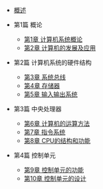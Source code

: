 * [概述](/专业课/计算机组成原理%20唐朔飞/README.md)

* 第1篇 概论
	* [第1章 计算机系统概论](/专业课/计算机组成原理%20唐朔飞/第1章%20计算机系统概论.md)
	* [第2章 计算机的发展及应用]()

* 第2篇 计算机系统的硬件结构
	* [第3章 系统总线]()
	* [第4章 存储器]()
	* [第5章 输入输出系统]()


* 第3篇 中央处理器
	* [第6章 计算机的运算方法]()
	* [第7章 指令系统]()
	* [第8章 CPU的结构和功能]()
* 第4篇 控制单元
	* [第9章 控制单元的功能]()
	* [第10章 控制单元的设计]()